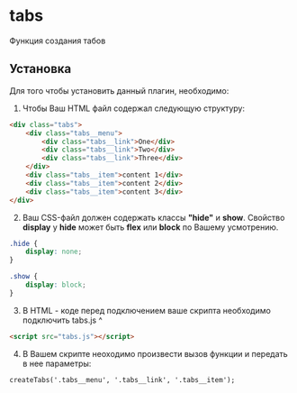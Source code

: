 # tabs
Функция создания табов
## Установка
Для того чтобы установить данный плагин, необходимо:
1. Чтобы Ваш HTML файл содержал следующую структуру:

  ```html
<div class="tabs">
      <div class="tabs__menu">
          <div class="tabs__link">One</div>
          <div class="tabs__link">Two</div>
          <div class="tabs__link">Three</div>
      </div>
      <div class="tabs__item">content 1</div>
      <div class="tabs__item">content 2</div>
      <div class="tabs__item">content 3</div>
</div>
```
2. Ваш CSS-файл должен содержать классы **"hide"** и **show**. Свойство **display** у **hide** может быть **flex** или **block** по Вашему усмотрению.
```CSS
.hide {
    display: none;
}

.show {
    display: block;
}
```

3. В HTML - коде перед подключением ваше скрипта необходимо подключить tabs.js ^
```html
<script src="tabs.js"></script>
```
4. В Вашем скрипте неоходимо произвести вызов функции и передать в нее параметры:
```JS
createTabs('.tabs__menu', '.tabs__link', '.tabs__item');
```
